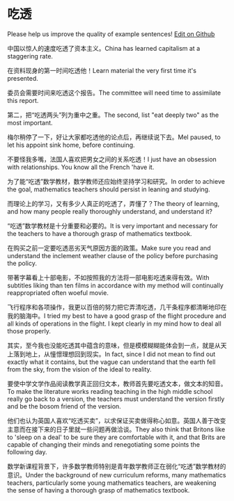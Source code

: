 # 吃透

Please help us improve the quality of example sentences! [Edit on Github](https://github.com/jiyushe/jiyu-example-sentence-source/blob/main/chinese/chitou.md)

<p><span class="chinese">中国以惊人的速度吃透了资本主义。</span><span class="english">China has learned capitalism at a staggering rate.</span></p>

<p><span class="chinese">在资料现身的第一时间吃透他！</span><span class="english">Learn material the very first time it's presented.</span></p>

<p><span class="chinese">委员会需要时间来吃透这个报告。</span><span class="english">The committee will need time to assimilate this report.</span></p>

<p><span class="chinese">第二，把“吃透两头”列为重中之重。</span><span class="english">The second, list "eat deeply two" as the most important.</span></p>

<p><span class="chinese">梅尔稍停了一下，好让大家都吃透他的论点后，再继续说下去。</span><span class="english">Mel paused, to let his appoint sink home, before continuing.</span></p>

<p><span class="chinese">不要怪我多嘴，法国人喜欢把男女之间的关系吃透！</span><span class="english">I just have an obsession with relationships. You know all the French 'have it.</span></p>

<p><span class="chinese">为了能“吃透”数学教材，数学教师还应始终坚持学习和研究。</span><span class="english">In order to achieve the goal, mathematics teachers should persist in leaning and studying.</span></p>

<p><span class="chinese">而理论上的学习，又有多少人真正的吃透了，弄懂了？</span><span class="english">The theory of learning, and how many people really thoroughly understand, and understand it?</span></p>

<p><span class="chinese">“吃透”数学教材是十分重要和必要的。</span><span class="english">It is very important and necessary for the teachers to have a thorough grasp of mathematics textbook.</span></p>

<p><span class="chinese">在购买之前一定要吃透恶劣天气原因方面的政策。</span><span class="english">Make sure you read and understand the inclement weather clause of the policy before purchasing the policy.</span></p>

<p><span class="chinese">带著字幕看上十部电影，不如按照我的方法将一部电影吃透来得有效。</span><span class="english">With subtitles liking than ten films in accordance with my method will continually reappropriated often woeful movie.</span></p>

<p><span class="chinese">飞行程序和各项操作，我更以百倍的努力把它弄清吃透，几干条程序都清晰地印在我的脑海中。</span><span class="english">I tried my best to have a good grasp of the flight procedure and all kinds of operations in the flight. I kept clearly in my mind how to deal all those properly.</span></p>

<p><span class="chinese">其实，至今我也没能吃透其中蕴含的意味，但是模模糊糊能体会到一点，就是从天上落到地上，从憧憬理想回到现实。</span><span class="english">In fact, since I did not mean to find out exactly what it contains, but the vague can understand that the earth fell from the sky, from the vision of the ideal to reality.</span></p>

<p><span class="chinese">要使中学文学作品阅读教学真正回归文本，教师首先要吃透文本，做文本的知音。</span><span class="english">To make the literature works reading teaching in the high middle school really go back to a version, the teachers must understand the version firstly and be the bosom friend of the version.</span></p>

<p><span class="chinese">他们也认为英国人喜欢“吃透买卖”，以求保证买卖做得称心如意。英国人善于改变主意而在接下来的日子里就一些问题再做洽谈。</span><span class="english">They also think that Britons like to 'sleep on a deal' to be sure they are comfortable with it, and that Brits are capable of changing their minds and renegotiating some points the following day.</span></p>

<p><span class="chinese">数学新课程背景下，许多数学教师特别是青年数学教师正在弱化“吃透”数学教材的意识。</span><span class="english">Under the background of new curriculum reforms, many mathematics teachers, particularly some young mathematics teachers, are weakening the sense of having a thorough grasp of mathematics textbook.</span></p>

